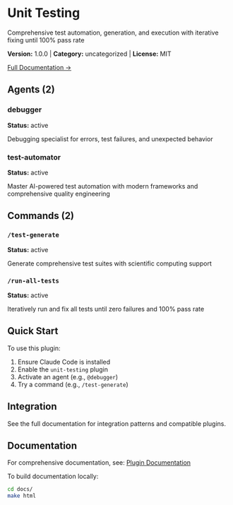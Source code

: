 # Unit Testing

Comprehensive test automation, generation, and execution with iterative fixing until 100% pass rate

**Version:** 1.0.0 | **Category:** uncategorized | **License:** MIT

[Full Documentation →](https://docs.example.com/plugins/unit-testing.html)

## Agents (2)

### debugger

**Status:** active

Debugging specialist for errors, test failures, and unexpected behavior

### test-automator

**Status:** active

Master AI-powered test automation with modern frameworks and comprehensive quality engineering

## Commands (2)

### `/test-generate`

**Status:** active

Generate comprehensive test suites with scientific computing support

### `/run-all-tests`

**Status:** active

Iteratively run and fix all tests until zero failures and 100% pass rate

## Quick Start

To use this plugin:

1. Ensure Claude Code is installed
2. Enable the `unit-testing` plugin
3. Activate an agent (e.g., `@debugger`)
4. Try a command (e.g., `/test-generate`)

## Integration

See the full documentation for integration patterns and compatible plugins.

## Documentation

For comprehensive documentation, see: [Plugin Documentation](https://docs.example.com/plugins/unit-testing.html)

To build documentation locally:

```bash
cd docs/
make html
```
